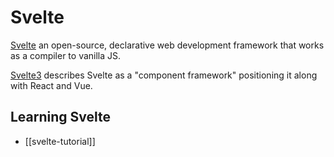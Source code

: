 # Svelte

[Svelte](https://svelte.dev/) an open-source, declarative web development framework that works as a compiler to vanilla JS.

[Svelte3](https://svelte.dev/blog/svelte-3-rethinking-reactivity) describes Svelte as a "component framework" positioning it along with React and Vue.


## Learning Svelte

- [[svelte-tutorial]] 